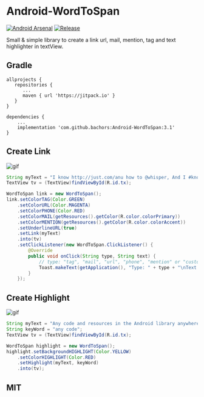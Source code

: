# Android-WordToSpan
[![Android Arsenal](https://img.shields.io/badge/Android%20Arsenal-WordToSpan-red.svg?style=flat)](https://android-arsenal.com/details/1/6101)
[![Release](https://jitpack.io/v/bachors/Android-WordToSpan.svg)](https://jitpack.io/#bachors/Android-WordToSpan)

Small &amp; simple library to create a link url, mail, mention, tag and text highlighter in textView.

Gradle
------
```
allprojects {
   repositories {
      ...
      maven { url 'https://jitpack.io' }
   }
}
```
```
dependencies {
    ...
    implementation 'com.github.bachors:Android-WordToSpan:3.1'
}
```

Create Link
-----
![gif](http://i.giphy.com/3o7qiVzv4pGAbBaCUU.gif)

```java
String myText = "I know http://just.com/anu how to @whisper, And I #know just #how to cry,I know just @where to anu@find.com the answers";
TextView tv = (TextView)findViewById(R.id.tx);

WordToSpan link = new WordToSpan();
link.setColorTAG(Color.GREEN)
	.setColorURL(Color.MAGENTA)
	.setColorPHONE(Color.RED)
	.setColorMAIL(getResources().getColor(R.color.colorPrimary))
	.setColorMENTION(getResources().getColor(R.color.colorAccent))
	.setUnderlineURL(true)
	.setLink(myText)
	.into(tv)
	.setClickListener(new WordToSpan.ClickListener() {
		@Override
		public void onClick(String type, String text) {
			// type: "tag", "mail", "url", "phone", "mention" or "custom"
			Toast.makeText(getApplication(), "Type: " + type + "\nText: " + text, Toast.LENGTH_LONG).show();
		}
	});
```

Create Highlight
-----
![gif](http://i.giphy.com/3ohhwpbkD8NRGefEyY.gif)

```java
String myText = "Any code and resources in the Android library anywhere love code.";
String keyWord = "any code";
TextView tv = (TextView)findViewById(R.id.tx);

WordToSpan highlight = new WordToSpan();
highlight.setBackgroundHIGHLIGHT(Color.YELLOW)
	.setColorHIGHLIGHT(Color.RED)
	.setHighlight(myText, keyWord)
	.into(tv);
```

MIT
---
